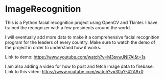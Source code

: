# ImageRecognition

This is a Python facial recognition project using OpenCV and Tkinter. I have trained the recognizer with a few presidents around the world. 

I will eventually add more data to make it a comprehensive facial recognition program for the leaders of every country. Make sure to watch the demo of the project in order to understand how it works. 

Link to demo: https://www.youtube.com/watch?v=M3svwJNl7AI&t=1s


I am also adding a video for how to post and fetch image data to firebase. Link to this video: https://www.youtube.com/watch?v=30aY-42A9x0
